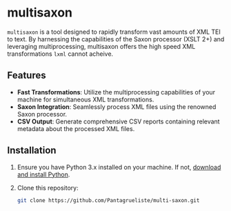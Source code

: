 # multisaxon

``multisaxon`` is a tool designed to rapidly transform vast amounts of XML TEI to text. By harnessing the capabilities of the Saxon processor (XSLT 2+) and leveraging multiprocessing, multisaxon offers the high speed XML transformations `lxml` cannot acheive.

## Features

- **Fast Transformations**: Utilize the multiprocessing capabilities of your machine for simultaneous XML transformations.
- **Saxon Integration**: Seamlessly process XML files using the renowned Saxon processor.
- **CSV Output**: Generate comprehensive CSV reports containing relevant metadata about the processed XML files.

## Installation

1. Ensure you have Python 3.x installed on your machine. If not, [download and install Python](https://www.python.org/downloads/).

2. Clone this repository:
   ```bash
   git clone https://github.com/Pantagrueliste/multi-saxon.git
   ```
